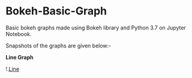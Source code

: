 # Bokeh-Basic-Graph
Basic bokeh graphs made using Bokeh library and Python 3.7 on Jupyter Notebook.

Snapshots of the graphs are given below:-

**Line Graph**

!.[Line](bokeh_plot_line.PNG)

